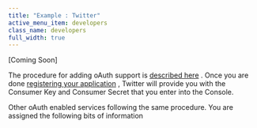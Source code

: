 ```yaml
---
title: "Example : Twitter"
active_menu_item: developers
class_name: developers
full_width: true
---
```



[Coming Soon]

The procedure for adding oAuth support is [described here](http://dev.twitter.com/pages/auth) . Once you are done [registering your application](http://dev.twitter.com/apps/new) , Twitter will provide you with the Consumer Key and Consumer Secret that you enter into the Console.

Other oAuth enabled services following the same procedure. You are assigned the following bits of information


